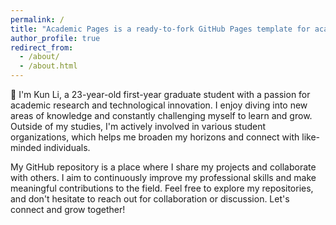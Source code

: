 ```yaml
---
permalink: /
title: "Academic Pages is a ready-to-fork GitHub Pages template for academic personal websites"
author_profile: true
redirect_from: 
  - /about/
  - /about.html
---
```


👋
I'm Kun Li, a 23-year-old first-year graduate student with a passion for academic research and technological innovation. I enjoy diving into new areas of knowledge and constantly challenging myself to learn and grow. Outside of my studies, I'm actively involved in various student organizations, which helps me broaden my horizons and connect with like-minded individuals.

My GitHub repository is a place where I share my projects and collaborate with others. I aim to continuously improve my professional skills and make meaningful contributions to the field. Feel free to explore my repositories, and don't hesitate to reach out for collaboration or discussion. Let's connect and grow together!
